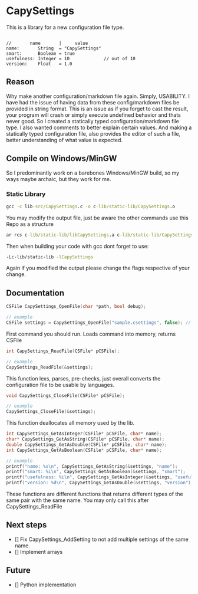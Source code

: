 # CapySettings

This is a library for a new configuration file type.

```CapySettings

//       name       |     value    
name:       String  = "CapySettings"
smart:      Boolean = true
usefulness: Integer = 10             // out of 10
version:    Float   = 1.0

```

## Reason
Why make another configuration/markdown file again. Simply, USABILITY. I have had the issue of having data from these config/markdown files be provided in string format. 
This is an issue as if you forget to cast the result, your program will crash or simply execute undefined behavior and thats never good. So I created a statically typed 
configuration/markdown file type. I also wanted comments to better explain certain values. And making a statically typed configuration file, also provides the editor of
such a file, better understanding of what value is expected.

## Compile on Windows/MinGW
So I predominantly work on a barebones Windows/MinGW build, so my ways maybe archaic, but they work for me.

### Static Library
```cmd
gcc -c lib-src/CapySettings.c -o c-lib/static-lib/CapySettings.o
```
You may modify the output file, just be aware the other commands use this Repo as a structure
```cmd
ar rcs c-lib/static-lib/libCapySettings.a c-lib/static-lib/CapySettings.o
```

Then when building your code with gcc dont forget to use:
```cmd
-Lc-lib/static-lib -lCapySettings
```
Again if you modified the output please change the flags respective of your change.

## Documentation

```c
CSFile CapySettings_OpenFile(char *path, bool debug);

// example
CSFile settings = CapySettings_OpenFile("sample.csettings", false); // The library includes stdbool.h

```
First command you should run. Loads command into memory, returns CSFile



```c
int CapySettings_ReadFile(CSFile* pCSFile);

// example
CapySettings_ReadFile(&settings);
```
This function lexs, parses, pre-checks, just overall converts the configuration file to be usable by languages.


```c
void CapySettings_CloseFile(CSFile* pCSFile);

// example
CapySettings_CloseFile(&settings);
```
This function deallocates all memory used by the lib.


```c
int CapySettings_GetAsInteger(CSFile* pCSFile, char* name);
char* CapySettings_GetAsString(CSFile* pCSFile, char* name);
double CapySettings_GetAsDouble(CSFile* pCSFile, char* name);
int CapySettings_GetAsBoolean(CSFile* pCSFile, char* name);

// example
printf("name: %s\n", CapySettings_GetAsString(&settings, "name");
printf("smart: %i\n", CapySettings_GetAsBoolean(&settings, "smart");
printf("usefulness: %i\n", CapySettings_GetAsInteger(&settings, "usefulness");
printf("version: %d\n", CapySettings_GetAsDouble(&settings, "version");
```
These functions are different functions that returns different types of the same pair with the same name. 
You may only call this after CapySettings_ReadFile



## Next steps
- [] Fix CapySettings_AddSetting to not add multiple settings of the same name.
- [] Implement arrays

## Future
- [] Python implementation
